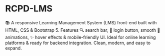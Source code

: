 # RCPD-LMS
📚 A responsive Learning Management System (LMS) front-end built with HTML, CSS &amp; Bootstrap 5. Features 🔍 search bar, 🔐 login button, smooth 🎨 animations, ✨ hover effects &amp; mobile-friendly UI. Ideal for online learning platforms &amp; ready for backend integration. Clean, modern, and easy to expand.
